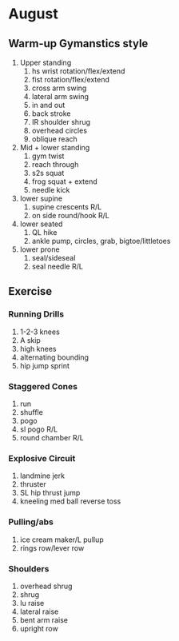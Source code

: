 # August

## Warm-up Gymanstics style

1. Upper standing
   1. hs wrist rotation/flex/extend
   1. fist rotation/flex/extend
   1. cross arm swing
   1. lateral arm swing
   1. in and out
   1. back stroke
   1. IR shoulder shrug
   1. overhead circles
   1. oblique reach
1. Mid + lower standing
   1. gym twist
   1. reach through
   1. s2s squat
   1. frog squat + extend
   1. needle kick
1. lower supine
   1. supine crescents R/L
   1. on side round/hook R/L
1. lower seated
   1. QL hike
   1. ankle pump, circles, grab, bigtoe/littletoes
1. lower prone
   1. seal/sideseal
   1. seal needle R/L

## Exercise

### Running Drills

1. 1-2-3 knees
1. A skip
1. high knees
1. alternating bounding
1. hip jump sprint

### Staggered Cones

1. run
1. shuffle
1. pogo
1. sl pogo R/L
1. round chamber R/L

### Explosive Circuit

1. landmine jerk
1. thruster
1. SL hip thrust jump
1. kneeling med ball reverse toss

### Pulling/abs

1. ice cream maker/L pullup
1. rings row/lever row

### Shoulders

1. overhead shrug
1. shrug
1. lu raise
1. lateral raise
1. bent arm raise
1. upright row
